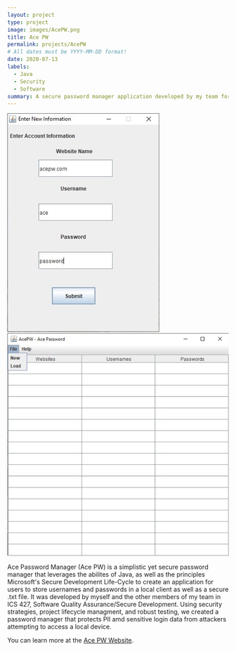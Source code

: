 ```yaml
---
layout: project
type: project
image: images/AcePW.png
title: Ace PW
permalink: projects/AcePW
# All dates must be YYYY-MM-DD format!
date: 2020-07-13
labels:
  - Java
  - Security
  - Software
summary: A secure password manager application developed by my team for ICS 427.
---
```


<div class="ui medium rounded images">
  <img class="ui image" src="../images/ace2.jpg">
  <img class="ui image" src="../images/ace1.jpg">
</div>

Ace Password Manager (Ace PW) is a simplistic yet secure password manager that leverages the abilites of Java, as well as the principles Microsoft's Secure Development Life-Cycle to create an application for users to store usernames and passwords in a local client as well as a secure .txt file. It was developed by myself and the other members of my team in ICS 427, Software Quality Assurance/Secure Development. Using security strategies, project lifecycle managment, and robust testing, we created a password manager that protects PII amd sensitive login data from attackers attempting to access a local device.

You can learn more at the [Ace PW Website](https://github.com/christiancheshire/AcePassWord-AcePW).



